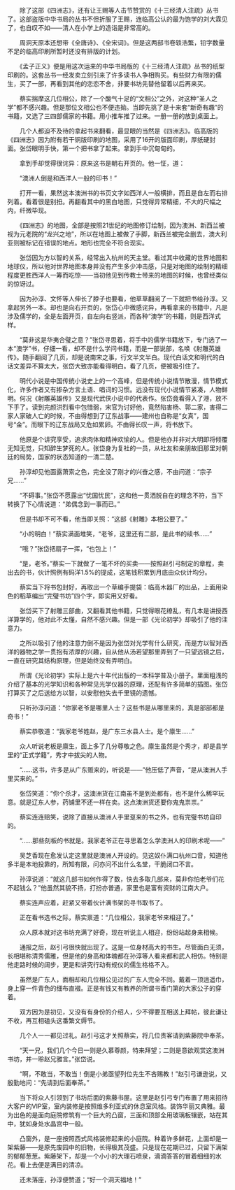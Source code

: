 　　除了这部《四洲志》，还有让王赐等人击节赞赏的《十三经清人注疏》丛书了。这部盗版中华书局的丛书不但折服了王赐，连临高公认的最为饱学的刘大霖见了，也自叹不如——清人在小学上的造诣是非常高的。

　　周洞天原本还想带《全唐诗》、《全宋词》。但是这两部书卷轶浩繁，铅字数量不足的临高印刷所暂时还没有排版的计划。

　　《孟子正义》便是用这次运来的中华书局版的《十三经清人注疏》丛书的纸型印刷的。这套丛书一经发卖立刻引来了许多读书人争相购买。有些财力有限的儒生，买了一部，再看到其他的恋恋不舍，非要书坊先替他留着以后再来买。

　　蔡实揣摩这几位相公，除了一个酸气十足的“文相公”之外，对这种“圣人之学”都不感兴趣。但是那位文相公也不便违拗。当即先挑了是十来套“新奇有趣”的书籍，又选了三四部儒家的书籍。用小推车推了过来。一册一册的放到桌面上。

　　几个人都迫不及待的拿起书来翻看，最显眼的当然是《四洲志》。临高版的《四洲志》因为附有若干铜版印刷的地图，采用了16开的版面印刷，厚纸硬封面。张岱眼明手快，第一个把书拿了起来。拿到手中沉甸甸的。

　　拿到手却觉得很诧异：原来这书是朝右开页的。他一怔，道：

　　“澳洲人倒是和西洋人一般的印书！”

　　打开一看，果然这本澳洲书的书页文字如西洋人一般横排，而且是自左而右排列着。看着很是别扭。再翻看其中的黑白地图，只觉得异常精细，不大的尺幅之内，纤微毕现。

　　《四洲志》的地图，全部是按照21世纪的地图修订绘制，因为澳洲、新西兰被视为元老院的“龙兴之地”，所以在地图上被做了手脚，新西兰被完全删去，澳大利亚则被标记在错误的地点。地形也完全不符合现实。

　　张岱因为方以智的关系，经常出入杭州的天主堂。看过其中收藏的世界地图和地球仪，所以他对世界地图本身并没有产生多少冲击感，只是对地图的绘制的精细程度更胜西洋人一筹而吃惊——当初他见到传教士带来的地图的时候，也曾经类似的惊讶过。

　　因为孙淳、文怀等人伸长了脖子也要看，他草草翻阅了一下就把书给孙淳。又拿起另外一本。却也是向右开页的，张岱心中微感诧异，再看拿来的书籍中，凡是涉及儒学的，全是左面开页，自左向右竖派，而各种“澳学”的书籍，则是西洋式样。

　　“莫非这是华夷合璧之意？”张岱寻思着，将手中的儒学书籍放下，专门选了一本“澳学”书，仔细一看，却不是什么学问书籍，而是一部说部，名唤《射雕英雄传》。随手翻阅了几页，却是说南宋之事，行文半文半白。现代白话文和明代的白话文差异不算太大，张岱大致亦能看得明白。看了几页，便被吸引住了。

　　明代小说是中国传统小说史上的一个高峰，但是传统小说情节散漫，情节模式化，许多作者又有掺杂方言土语、唱词的习惯。远没有现代小说情节紧凑，人物鲜明。何况《射雕英雄传》又是现代武侠小说中的代表作。张岱竟看得入了港，放不下手了。读到完颜洪烈看中包惜弱，宋官为讨好他，竟然陷害杨、郭二家，害得二家人家破人亡的时候，不由得想到了辽东战事——建州也自称是“女真”，国号“金”。而眼下的辽东战局又危如累卵。不由得长叹一声，将书放下。

　　他原是个讲究享受，追求肉体和精神欢愉的人。但是他亦并非对大明即将倾覆无知无觉，只知醉生梦死的人。张岱身为复社的一员，从社友和亲朋故旧那里对朝廷的局势，国家的状态知道的一清二楚。

　　孙淳却见他面露萧索之色，完全没了刚才的兴奋之感，不由问道：“宗子兄……”

　　“不碍事。”张岱不愿露出“忧国忧民”，这和他一贯洒脱自在的理念不符，当下转换了下心情说道：“弟偶念到一事而已。”

　　但是书却不可不看，他当即关照：“这部《射雕》本相公要了。”

　　“小的明白！”蔡实满面堆笑，“老爷，这里还有二部，是此书的续书……”

　　“哦？”张岱把扇子一挥，“也包上！”

　　“是，老爷。”蔡实一下就做了一笔不坏的买卖——按照赵引弓制定的章程，卖出去的书，伙计照例有码洋1.5%的提成，这笔钱积累到月底由众伙计均分。

　　蔡实当下将书包封好，再取出一个草编手提袋：临高木器厂的出品，上面用染色的稻草编出“完璧书坊”四个字，即实用又好看。

　　张岱买下了射雕三部曲，又翻看其他书籍，只觉得眼花缭乱，有几本是讲授西洋算学的，他对此不太懂，自然不感兴趣。但是一部《光论初学》却吸引了他的注意力。

　　之所以吸引了他的注意力倒不是因为张岱对光学有什么研究，而是方以智对西洋的器物之学一贯抱有浓厚的兴趣，自从他从汤若望那里弄到了一只望远镜之后，一直在研究其结构原理，但是始终没有弄明白。

　　所谓《光论初学》实际上是六十年代出版的一本科学普及小册子。里面粗浅的介绍了基本的光学知识和各种常见光学仪器的原理，还配有许多简单的插图。张岱打算买了之后送给方以智，以安慰他失去千里镜的遗憾。

　　只听孙淳问道：“你家老爷是哪里人士？这些书是从哪里来的，真是部部都是奇书！”

　　蔡实恭敬道：“我家老爷姓赵，是广东三水县人士。是个廪生……”

　　众人听说老板是廪生，面上多了几分尊敬之色。廪生虽然是个秀才，却是县学里的“正式学籍”，秀才中拔尖的人物。

　　“……这书，许多是从广东贩来的，听说是——”他压低了声音，“是从澳洲人手里买来的。”

　　张岱笑道：“你个杀才，这澳洲货在江南虽不是到处都有，也不是什么稀罕玩意。就是辽东人参，药铺里不还一样在卖。这点澳洲货还要你鬼鬼祟祟。”

　　蔡实连连赔笑，说除了直接从澳洲人手里趸来的书之外，也有完璧书坊自印的。

　　“……那些刻板的书就是。我家老爷正在寻思着怎么学澳洲人的印刷术呢——”

　　吴芝香现在愈发认定这里就是澳洲人开设的。见这奴仆满口杭州口音，知道他多半是本地投靠的，所知有限，问亦问不出什么名堂，干脆闭口不言。

　　孙淳说道：“就这几部书如何作得了数，快去多取几部来，莫非你怕老爷们花不起钱么？”他虽然其貌不扬，打扮亦普通，家里也是富有资财的江南大户。

　　蔡实连声应着，赶紧又带着伙计满书架的寻书取书了。

　　正在看书选书之际，蔡实禀道：“几位相公，我家老爷来相迎了。”

　　众人原本就对这书坊充满了好奇，现在听说主人相迎，纷纷站起身来相候。

　　通报之后，赵引弓很快就出现了。这是一位身材高大的书生。尽管面白无须，长相堪称清秀儒雅，但是他的身高和体魄都在孙淳等人看来都和武人相仿。特别是他走路时候的阔步，更是和讲究行动有规仪的儒生格格不入。

　　虽然是广东人，面相却和几位相公见过的广东人完全不同。戴着一顶逍遥巾，身上穿一件青色的细布直裰。正是有钱又有教养的所谓书香门第的大家公子的穿着。

　　双方因为是初见，又没有有身份的介绍人，少不得要互相送上拜帖，彼此谦让不收，再互相磕头这番繁文缛节。

　　几个人一一都见过礼。赵引弓这才关照蔡实，将几位贵客请到紫藤院中奉茶。

　　“天一兄，我们几个今日一则是久慕尊颜，特来拜望；二则是意欲观赏这澳洲书坊，并一聆赵兄雅言。”张岱说。

　　“啊，不敢当，不敢当！倒是小弟亟望列位先生不吝赐教！”赵引弓谦逊说，又殷勤地问：“先请到后面奉茶。”

　　当下将众人引领到了书坊后面的紫藤书屋。这里是赵引弓专门布置了用来招待大客户的VIP室，室内装修是按照维多利亚式的休息室风格。装饰华丽又典雅。最为出色的是面向庭院修筑有一个巨大的凸窗，三面和顶部全用玻璃板镶嵌，站在其中，犹如身处水晶宫中一般。

　　凸窗外，是一座按照西式风格装修起来的小庭院。种着许多鲜花，上面却是一架紫藤——是原先废园中的旧物，长得极其茂盛。只是现在花期已过，只留下满架的郁郁葱葱。紫藤架下，却是一个小小的大理石喷泉，滴滴答答的冒着细细的水花。看上去便是满目的清凉。

　　还未落座，孙淳便赞道；“好一个洞天福地！”
